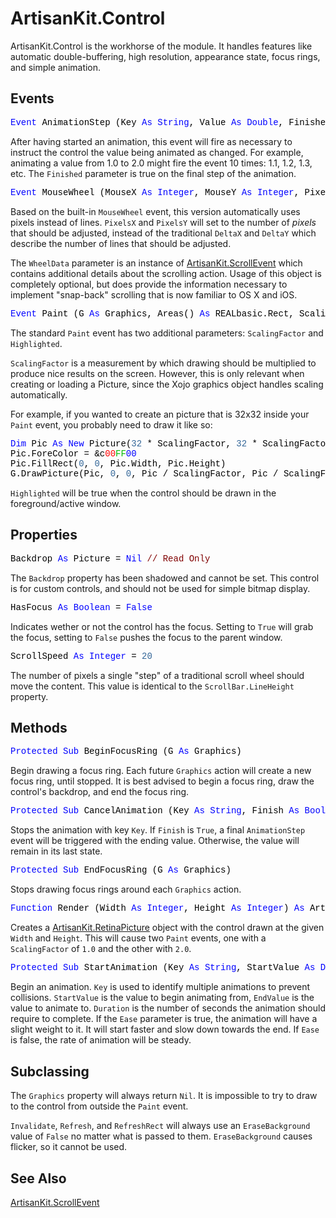 # ArtisanKit.Control

ArtisanKit.Control is the workhorse of the module. It handles features like automatic double-buffering, high resolution, appearance state, focus rings, and simple animation.

## Events

<pre id="event.animationstep"><span style="font-family: 'source-code-pro', 'menlo', 'courier', monospace; color: #000000;"><span style="color: #0000FF;">Event</span> AnimationStep (Key <span style="color: #0000FF;">As</span> <span style="color: #0000FF;">String</span>, Value <span style="color: #0000FF;">As</span> <span style="color: #0000FF;">Double</span>, Finished <span style="color: #0000FF;">As</span> <span style="color: #0000FF;">Boolean</span>)</span></pre>
After having started an animation, this event will fire as necessary to instruct the control the value being animated as changed. For example, animating a value from 1.0 to 2.0 might fire the event 10 times: 1.1, 1.2, 1.3, etc. The `Finished` parameter is true on the final step of the animation.

<pre id="event.mousewheel"><span style="font-family: 'source-code-pro', 'menlo', 'courier', monospace; color: #000000;"><span style="color: #0000FF;">Event</span> MouseWheel (MouseX <span style="color: #0000FF;">As</span> <span style="color: #0000FF;">Integer</span>, MouseY <span style="color: #0000FF;">As</span> <span style="color: #0000FF;">Integer</span>, PixelsX <span style="color: #0000FF;">As</span> <span style="color: #0000FF;">Integer</span>, PixelsY <span style="color: #0000FF;">As</span> <span style="color: #0000FF;">Integer</span>, WheelData <span style="color: #0000FF;">As</span> ArtisanKit.ScrollEvent) <span style="color: #0000FF;">As</span> <span style="color: #0000FF;">Boolean</span></span></pre>
Based on the built-in `MouseWheel` event, this version automatically uses pixels instead of lines. `PixelsX` and `PixelsY` will set to the number of _pixels_ that should be adjusted, instead of the traditional `DeltaX` and `DeltaY` which describe the number of lines that should be adjusted.

The `WheelData` parameter is an instance of [ArtisanKit.ScrollEvent](ArtisanKit.ScrollEvent.md) which contains additional details about the scrolling action. Usage of this object is completely optional, but does provide the information necessary to implement "snap-back" scrolling that is now familiar to OS X and iOS.

<pre id="event.paint"><span style="font-family: 'source-code-pro', 'menlo', 'courier', monospace; color: #000000;"><span style="color: #0000FF;">Event</span> Paint (G <span style="color: #0000FF;">As</span> Graphics, Areas() <span style="color: #0000FF;">As</span> REALbasic.Rect, ScalingFactor <span style="color: #0000FF;">As</span> <span style="color: #0000FF;">Double</span>, Highlighted <span style="color: #0000FF;">As</span> <span style="color: #0000FF;">Boolean</span>)</span></pre>
The standard `Paint` event has two additional parameters: `ScalingFactor` and `Highlighted`.

`ScalingFactor` is a measurement by which drawing should be multiplied to produce nice results on the screen. However, this is only relevant when creating or loading a Picture, since the Xojo graphics object handles scaling automatically.

For example, if you wanted to create an picture that is 32x32 inside your `Paint` event, you probably need to draw it like so:

<pre><span style="font-family: 'source-code-pro', 'menlo', 'courier', monospace; color: #000000;"><span style="color: #0000FF;">Dim</span> Pic <span style="color: #0000FF;">As</span> <span style="color: #0000FF;">New</span> Picture(<span style="color: #336698;">32</span> * ScalingFactor, <span style="color: #336698;">32</span> * ScalingFactor)
Pic.ForeColor = &amp;c<span style="color: #FF0000;">00</span><span style="color: #00BB00;">FF</span><span style="color: #0000FF;">00</span>
Pic.FillRect(<span style="color: #336698;">0</span>, <span style="color: #336698;">0</span>, Pic.Width, Pic.Height)
G.DrawPicture(Pic, <span style="color: #336698;">0</span>, <span style="color: #336698;">0</span>, Pic / ScalingFactor, Pic / ScalingFactor, <span style="color: #336698;">0</span>, <span style="color: #336698;">0</span>, Pic.Width, Pic.Height)</span></pre>

`Highlighted` will be true when the control should be drawn in the foreground/active window.

## Properties

<pre id="property.backdrop"><span style="font-family: 'source-code-pro', 'menlo', 'courier', monospace; color: #000000;">Backdrop <span style="color: #0000FF;">As</span> Picture = <span style="color: #0000FF;">Nil</span> <span style="color: #800000;">// Read Only</span></span></pre>
The `Backdrop` property has been shadowed and cannot be set. This control is for custom controls, and should not be used for simple bitmap display.

<pre id="property.hasfocus"><span style="font-family: 'source-code-pro', 'menlo', 'courier', monospace; color: #000000;">HasFocus <span style="color: #0000FF;">As</span> <span style="color: #0000FF;">Boolean</span> = <span style="color: #0000FF;">False</span></span></pre>
Indicates wether or not the control has the focus. Setting to `True` will grab the focus, setting to `False` pushes the focus to the parent window.

<pre id="property.scrollspeed"><span style="font-family: 'source-code-pro', 'menlo', 'courier', monospace; color: #000000;">ScrollSpeed <span style="color: #0000FF;">As</span> <span style="color: #0000FF;">Integer</span> = <span style="color: #336698;">20</span></span></pre>
The number of pixels a single "step" of a traditional scroll wheel should move the content. This value is identical to the `ScrollBar.LineHeight` property.

## Methods

<pre id="method.beginfocusring"><span style="font-family: 'source-code-pro', 'menlo', 'courier', monospace; color: #000000;"><span style="color: #0000FF;">Protected</span> <span style="color: #0000FF;">Sub</span> BeginFocusRing (G <span style="color: #0000FF;">As</span> Graphics)</span></pre>
Begin drawing a focus ring. Each future `Graphics` action will create a new focus ring, until stopped. It is best advised to begin a focus ring, draw the control's backdrop, and end the focus ring.

<pre id="method.cancelanimation"><span style="font-family: 'source-code-pro', 'menlo', 'courier', monospace; color: #000000;"><span style="color: #0000FF;">Protected</span> <span style="color: #0000FF;">Sub</span> CancelAnimation (Key <span style="color: #0000FF;">As</span> <span style="color: #0000FF;">String</span>, Finish <span style="color: #0000FF;">As</span> <span style="color: #0000FF;">Boolean</span> = <span style="color: #0000FF;">False</span>)</span></pre>
Stops the animation with key `Key`. If `Finish` is `True`, a final `AnimationStep` event will be triggered with the ending value. Otherwise, the value will remain in its last state.

<pre id="method.endfocusring"><span style="font-family: 'source-code-pro', 'menlo', 'courier', monospace; color: #000000;"><span style="color: #0000FF;">Protected</span> <span style="color: #0000FF;">Sub</span> EndFocusRing (G <span style="color: #0000FF;">As</span> Graphics)</span></pre>
Stops drawing focus rings around each `Graphics` action.

<pre id="method.render"><span style="font-family: 'source-code-pro', 'menlo', 'courier', monospace; color: #000000;"><span style="color: #0000FF;">Function</span> Render (Width <span style="color: #0000FF;">As</span> <span style="color: #0000FF;">Integer</span>, Height <span style="color: #0000FF;">As</span> <span style="color: #0000FF;">Integer</span>) <span style="color: #0000FF;">As</span> ArtisanKit.RetinaPicture</span></pre>
Creates a [ArtisanKit.RetinaPicture](ArtisanKit.RetinaPicture.md) object with the control drawn at the given `Width` and `Height`. This will cause two `Paint` events, one with a `ScalingFactor` of `1.0` and the other with `2.0`.

<pre id="method.startanimation"><span style="font-family: 'source-code-pro', 'menlo', 'courier', monospace; color: #000000;"><span style="color: #0000FF;">Protected</span> <span style="color: #0000FF;">Sub</span> StartAnimation (Key <span style="color: #0000FF;">As</span> <span style="color: #0000FF;">String</span>, StartValue <span style="color: #0000FF;">As</span> <span style="color: #0000FF;">Double</span>, EndValue <span style="color: #0000FF;">As</span> <span style="color: #0000FF;">Double</span>, Duration <span style="color: #0000FF;">As</span> <span style="color: #0000FF;">Double</span>, Ease <span style="color: #0000FF;">As</span> <span style="color: #0000FF;">Boolean</span> = <span style="color: #0000FF;">True</span>)</span></pre>
Begin an animation. `Key` is used to identify multiple animations to prevent collisions. `StartValue` is the value to begin animating from, `EndValue` is the value to animate to. `Duration` is the number of seconds the animation should require to complete. If the `Ease` parameter is true, the animation will have a slight weight to it. It will start faster and slow down towards the end. If `Ease` is false, the rate of animation will be steady.

## Subclassing

The `Graphics` property will always return `Nil`. It is impossible to try to draw to the control from outside the `Paint` event.

`Invalidate`, `Refresh`, and `RefreshRect` will always use an `EraseBackground` value of `False` no matter what is passed to them. `EraseBackground` causes flicker, so it cannot be used.

## See Also

[ArtisanKit.ScrollEvent](ArtisanKit.ScrollEvent.md)